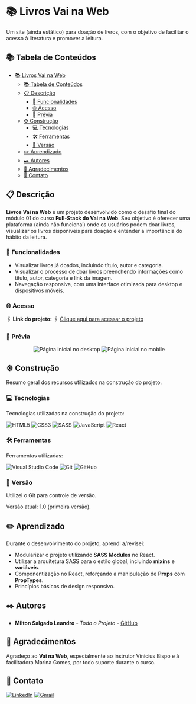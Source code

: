 # 📚 Livros Vai na Web

Um site (ainda estático) para doação de livros, com o objetivo de facilitar o acesso à literatura e promover a leitura.

## 📚 Tabela de Conteúdos

- [📚 Livros Vai na Web](#-livros-vai-na-web)
  - [📚 Tabela de Conteúdos](#-tabela-de-conteúdos)
  - [📋 Descrição](#-descrição)
    - [🚀 Funcionalidades](#-funcionalidades)
    - [🌐 Acesso](#-acesso)
    - [📸 Prévia](#-prévia)
  - [⚙️ Construção](#️-construção)
    - [💻 Tecnologias](#-tecnologias)
    - [🛠️ Ferramentas](#️-ferramentas)
    - [📌 Versão](#-versão)
  - [✏️ Aprendizado](#️-aprendizado)
  - [✒️ Autores](#️-autores)
  - [🎁 Agradecimentos](#-agradecimentos)
  - [📨 Contato](#-contato)

## 📋 Descrição

**Livros Vai na Web** é um projeto desenvolvido como o desafio final do módulo 01 do curso **Full-Stack do Vai na Web**. Seu objetivo é oferecer uma plataforma (ainda não funcional) onde os usuários podem doar livros, visualizar os livros disponíveis para doação e entender a importância do hábito da leitura.

### 🚀 Funcionalidades

- Visualizar livros já doados, incluindo título, autor e categoria.
- Visualizar o processo de doar livros preenchendo informações como título, autor, categoria e link da imagem.
- Navegação responsiva, com uma interface otimizada para desktop e dispositivos móveis.

### 🌐 Acesso

🖇️ **Link do projeto:** 🖇️ [Clique aqui para acessar o projeto](https://milton-salgado.github.io/livros-vai-na-web/)


### 📸 Prévia

<div align="center">
  <img src="./desktop-home-preview.png" alt="Página inicial no desktop">
  <img src="./mobile-home-preview.png" alt="Página inicial no mobile">
</div>

## ⚙️ Construção

Resumo geral dos recursos utilizados na construção do projeto.

### 💻 Tecnologias

Tecnologias utilizadas na construção do projeto:

![HTML5](https://img.shields.io/badge/html5-%23E34F26.svg?style=for-the-badge&logo=html5&logoColor=white)
![CSS3](https://img.shields.io/badge/css3-%231572B6.svg?style=for-the-badge&logo=css3&logoColor=white)
![SASS](https://img.shields.io/badge/Sass-CC6699?style=for-the-badge&logo=sass&logoColor=white)
![JavaScript](https://img.shields.io/badge/javascript-%23323330.svg?style=for-the-badge&logo=javascript&logoColor=%23F7DF1E)
![React](https://img.shields.io/badge/react-%2320232a.svg?style=for-the-badge&logo=react&logoColor=%2361DAFB)

### 🛠️ Ferramentas

Ferramentas utilizadas:

![Visual Studio Code](https://img.shields.io/badge/Visual%20Studio%20Code-0078d7.svg?style=for-the-badge&logo=visual-studio-code&logoColor=white)
![Git](https://img.shields.io/badge/git-%23F05033.svg?style=for-the-badge&logo=git&logoColor=white)
![GitHub](https://img.shields.io/badge/github-%23121011.svg?style=for-the-badge&logo=github&logoColor=white)

### 📌 Versão

Utilizei o Git para controle de versão.

Versão atual: 1.0 (primeira versão).

## ✏️ Aprendizado

Durante o desenvolvimento do projeto, aprendi a/revisei:

- Modularizar o projeto utilizando **SASS Modules** no React.
- Utilizar a arquitetura SASS para o estilo global, incluindo **mixins** e **variáveis**.
- Componentização no React, reforçando a manipulação de **Props** com **PropTypes**.
- Princípios básicos de design responsivo.

## ✒️ Autores

* **Milton Salgado Leandro** - *Todo o Projeto* - [GitHub](https://github.com/milton-salgado)

## 🎁 Agradecimentos

Agradeço ao **Vai na Web**, especialmente ao instrutor Vinicius Bispo e à facilitadora Marina Gomes, por todo suporte durante o curso.

## 📨 Contato

[![LinkedIn](https://img.shields.io/badge/linkedin-%230077B5.svg?style=for-the-badge&logo=linkedin&logoColor=white)](www.linkedin.com/in/milton-salgado-leandro)
[![Gmail](https://img.shields.io/badge/Gmail-D14836?style=for-the-badge&logo=gmail&logoColor=white)](mailto:miltonsalgadoleandro@gmail.com)